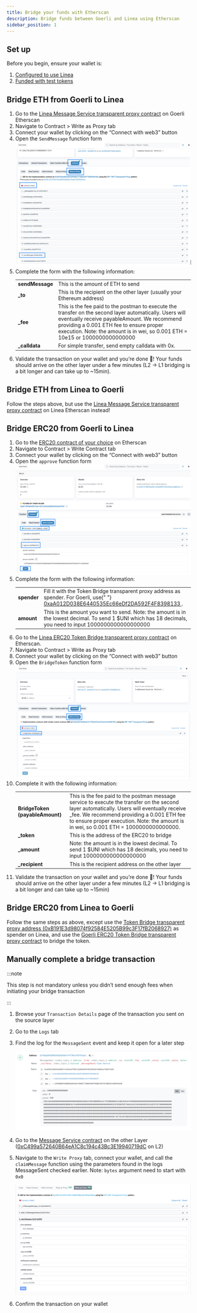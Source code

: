 ```yaml
---
title: Bridge your funds with Etherscan
description: Bridge funds between Goerli and Linea using Etherscan
sidebar_position: 1
---
```


## Set up

Before you begin, ensure your wallet is:

1. [Configured to use Linea](/use-mainnet/set-up-your-wallet.mdx)
1. [Funded with test tokens](../fund.md#get-test-eth-on-goerli)

## Bridge ETH from Goerli to Linea

1. Go to the [Linea Message Service transparent proxy contract](https://goerli.etherscan.io/address/0x70BaD09280FD342D02fe64119779BC1f0791BAC2#writeProxyContract) on Goerli Etherscan
1. Navigate to Contract > Write as Proxy tab
1. Connect your wallet by clicking on the “Connect with web3” button
1. Open the `SendMessage` function form ![bridge goerli eth to linea](../../assets/etherscan-bridge/bridge-goerli-eth.png)
1. Complete the form with the following information:
   <table>
     <tr>
       <td align="left">
         <b>sendMessage</b>
       </td>
       <td align="left">This is the amount of ETH to send</td>
     </tr>
     <tr>
       <td align="left">
         <b>_to</b>
       </td>
       <td align="left">
         This is the recipient on the other layer (usually your Ethereum
         address)
       </td>
     </tr>
     <tr>
       <td align="left">
         <b>_fee</b>
       </td>
       <td align="left">
         This is the fee paid to the postman to execute the transfer on the
         second layer automatically. Users will eventually receive
         payableAmount. We recommend providing a 0.001 ETH fee to ensure proper
         execution. Note: the amount is in wei, so 0.001 ETH = 10e15 or
         1000000000000000
       </td>
     </tr>
     <tr>
       <td align="left">
         <b>_calldata</b>
       </td>
       <td align="left">For simple transfer, send empty calldata with 0x.</td>
     </tr>
   </table>
1. Validate the transaction on your wallet and you’re done 🎉! Your funds should arrive on the other layer under a few minutes (L2 -> L1 bridging is a bit longer and can take up to ~15min).

## Bridge ETH from Linea to Goerli

Follow the steps above, but use the [Linea Message Service transparent proxy contract](https://goerli.lineascan.build/address/0xC499a572640B64eA1C8c194c43Bc3E19940719dC#writeProxyContract) on Linea Etherscan instead!

## Bridge ERC20 from Goerli to Linea

1. Go to the [ERC20 contract of your choice](../../developers/useful-info.md#token-contract-addresses-and-bridges) on Etherscan
1. Navigate to Contract > Write Contract tab
1. Connect your wallet by clicking on the “Connect with web3” button
1. Open the `approve` function form ![erc20 approve](../../assets/etherscan-bridge/bridge-erc20.png)
1. Complete the form with the following information:
   <table>
     <tr>
       <td align="left">
         <b>spender</b>
       </td>
       <td align="left">
         Fill it with the Token Bridge transparent proxy address as spender. For
         Goerli, use{" "}
         <a href="https://goerli.etherscan.io/address/0xaA012D038E6440535Ec66eDf2DA592F4F8398133">
           0xaA012D038E6440535Ec66eDf2DA592F4F8398133
         </a>
         .
       </td>
     </tr>
     <tr>
       <td align="left">
         <b>amount</b>
       </td>
       <td align="left">
         This is the amount you want to send. Note: the amount is in the lowest
         decimal. To send 1 $UNI which has 18 decimals, you need to input
         1000000000000000000
       </td>
     </tr>
   </table>
1. Go to the [Linea ERC20 Token Bridge transparent proxy contract](https://goerli.lineascan.build/address/0xB191E3d98074f92584E5205B99c3F17fB2068927#writeProxyContract) on Etherscan.
1. Navigate to Contract > Write as Proxy tab
1. Connect your wallet by clicking on the “Connect with web3” button
1. Open the `BridgeToken` function form ![bridge token](../../assets/etherscan-bridge/bridge-erc20-2.png)
1. Complete it with the following information:
   <table>
     <tr>
       <td align="left">
         <b>BridgeToken (payableAmount)</b>
       </td>
       <td align="left">
         This is the fee paid to the postman message service to execute the
         transfer on the second layer automatically. Users will eventually
         receive _fee. We recommend providing a 0.001 ETH fee to ensure proper
         execution. Note: the amount is in wei, so 0.001 ETH = 1000000000000000.
       </td>
     </tr>
     <tr>
       <td align="left">
         <b>_token</b>
       </td>
       <td align="left">This is the address of the ERC20 to bridge</td>
     </tr>
     <tr>
       <td align="left">
         <b>_amount</b>
       </td>
       <td align="left">
         Note: the amount is in the lowest decimal. To send 1 $UNI which has 18
         decimals, you need to input 1000000000000000000
       </td>
     </tr>
     <tr>
       <td align="left">
         <b>_recipient</b>
       </td>
       <td align="left">This is the recipient address on the other layer</td>
     </tr>
   </table>
1. Validate the transaction on your wallet and you’re done 🎉! Your funds should arrive on the other layer under a few minutes (L2 -> L1 bridging is a bit longer and can take up to ~15min)

## Bridge ERC20 from Linea to Goerli

Follow the same steps as above, except use the [Token Bridge transparent proxy address (0xB191E3d98074f92584E5205B99c3F17fB2068927)](https://goerli.lineascan.build/address/0xB191E3d98074f92584E5205B99c3F17fB2068927#writeProxyContract) as spender on Linea, and use the [Goerli ERC20 Token Bridge transparent proxy contract](https://goerli.etherscan.io/address/0xaA012D038E6440535Ec66eDf2DA592F4F8398133#writeProxyContract) to bridge the token.

## Manually complete a bridge transaction

:::note

This step is not mandatory unless you didn’t send enough fees when initiating your bridge transaction

:::

1. Browse your `Transaction Details` page of the transaction you sent on the source layer
1. Go to the `Logs` tab
1. Find the log for the `MessageSent` event and keep it open for a later step

   ![message sent](../../assets/etherscan-bridge/logs.png)

1. Go to the [Message Service contract](../../developers/bridge-architecture/message-service.mdx#contracts) on the other Layer ([0xC499a572640B64eA1C8c194c43Bc3E19940719dC](https://goerli.lineascan.build/address/0xC499a572640B64eA1C8c194c43Bc3E19940719dC) on L2)
1. Navigate to the `Write Proxy` tab, connect your wallet, and call the `claimMessage` function using the parameters found in the logs MessageSent checked earlier. Note: `bytes` argument need to start with `0x0`

   ![write claimMessage](../../assets/etherscan-bridge/claimmessage.png)

1. Confirm the transaction on your wallet
